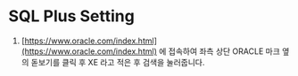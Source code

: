 # SQL Plus Setting
1.  [https://www.oracle.com/index.html](https://www.oracle.com/index.html) 에 접속하여 좌측 상단 ORACLE 마크 옆의 돋보기를 클릭 후 XE 라고 적은 후 검색을 눌러줍니다.

<!--stackedit_data:
eyJoaXN0b3J5IjpbLTI0NDc4NjUwM119
-->